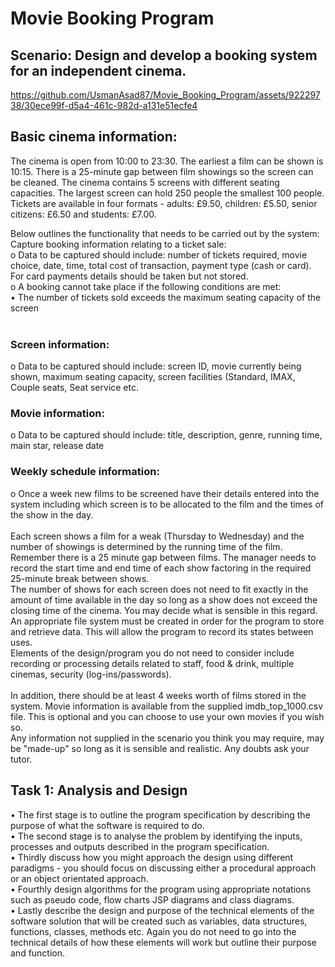 # Movie Booking Program
## Scenario: Design and develop a booking system for an independent cinema.



https://github.com/UsmanAsad87/Movie_Booking_Program/assets/92229738/30ece99f-d5a4-461c-982d-a131e51ecfe4




## Basic cinema information: 
The cinema is open from 10:00 to 23:30. The earliest a film can be shown is 10:15. There is a 25-minute gap between film showings so the screen can be cleaned. The cinema contains 5 screens with different seating capacities. The largest screen can hold 250 people the smallest 100 people. Tickets are available in four formats - adults: £9.50, children: £5.50, senior citizens: £6.50 and students: £7.00.

Below outlines the functionality that needs to be carried out by the system:
Capture booking information relating to a ticket sale:<br/>
o Data to be captured should include: number of tickets required, movie choice, date, time, total cost of transaction, payment type (cash or card). For card payments details should be taken but not stored.<br/>
o A booking cannot take place if the following conditions are met:<br/>
• The number of tickets sold exceeds the maximum seating capacity of the screen<br/><br/>
### Screen information:<br/>
o Data to be captured should include: screen ID, movie currently being shown, maximum seating capacity, screen facilities (Standard, IMAX, Couple seats, Seat service etc.<br/>
### Movie information:<br/>
o Data to be captured should include: title, description, genre, running time, main star, release date<br/>
### Weekly schedule information:<br/>
o Once a week new films to be screened have their details entered into the system including which screen is to be allocated to the film and the times of the show in the day.<br/>
<br/>
Each screen shows a film for a weak (Thursday to Wednesday) and the number of showings is determined by the running time of the film. Remember there is a 25 minute gap between films. The manager needs to record the start time and end time of each show factoring in the required 25-minute break between shows.
<br/>
The number of shows for each screen does not need to fit exactly in the amount of time available in the day so long as a show does not exceed the closing time of the cinema. You may decide what is sensible in this regard.
<br/>
An appropriate file system must be created in order for the program to store and retrieve data. This will allow the program to record its states between uses.
<br/>
Elements of the design/program you do not need to consider include recording or processing details related to staff, food & drink, multiple cinemas, security (log-ins/passwords).
<br/><br/>
In addition, there should be at least 4 weeks worth of films stored in the system. Movie information is available from the supplied imdb_top_1000.csv file. This is optional and you can choose to use your own movies if you wish so.
<br/>
Any information not supplied in the scenario you think you may require, may be "made-up" so long as it is sensible and realistic. Any doubts ask your tutor.
<br/>

## Task 1: Analysis and Design
• The first stage is to outline the program specification by describing the purpose of what the software is required to do.<br/>
• The second stage is to analyse the problem by identifying the inputs, processes and outputs described in the program specification.<br/>
• Thirdly discuss how you might approach the design using different paradigms - you should focus on discussing either a procedural approach or an object orientated approach.<br/>
• Fourthly design algorithms for the program using appropriate notations such as pseudo code, flow charts JSP diagrams and class diagrams.<br/>
• Lastly describe the design and purpose of the technical elements of the software solution that will be created such as variables, data structures, functions, classes, methods etc. Again you do not need to go into the technical details of how these elements will work but outline their purpose and function.
